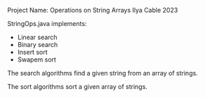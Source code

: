 Project Name: Operations on String Arrays
Ilya Cable 2023

StringOps.java implements:
- Linear search
- Binary search
- Insert sort
- Swapem sort

The search algorithms find a given string from an array of strings.

The sort algorithms sort a given array of strings.

